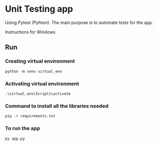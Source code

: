 # Unit Testing app
Using Pytest (Pyhton). The main purpose is to automate tests for the app. 

Instructions for Windows
## Run
### Creating virtual environment
    python -m venv virtual_env
### Activating virtual environment
    .\virtual_env\Scripts\activate
### Command to install all the libraries needed
	pip -r requirements.txt
### To run the app
    py app.py
